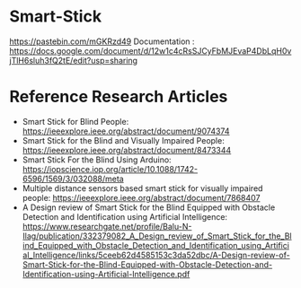 # Smart-Stick
https://pastebin.com/mGKRzd49
Documentation : https://docs.google.com/document/d/12w1c4cRsSJCyFbMJEvaP4DbLqH0vjTlH6sluh3fQ2tE/edit?usp=sharing

# Reference Research Articles
- Smart Stick for Blind People: https://ieeexplore.ieee.org/abstract/document/9074374
- Smart Stick for the Blind and Visually Impaired People: https://ieeexplore.ieee.org/abstract/document/8473344
- Smart Stick For the Blind Using Arduino: https://iopscience.iop.org/article/10.1088/1742-6596/1569/3/032088/meta
- Multiple distance sensors based smart stick for visually impaired people: https://ieeexplore.ieee.org/abstract/document/7868407
- A Design review of Smart Stick for the Blind Equipped with Obstacle Detection and Identification using Artificial Intelligence: https://www.researchgate.net/profile/Balu-N-Ilag/publication/332379082_A_Design_review_of_Smart_Stick_for_the_Blind_Equipped_with_Obstacle_Detection_and_Identification_using_Artificial_Intelligence/links/5ceeb62d4585153c3da52dbc/A-Design-review-of-Smart-Stick-for-the-Blind-Equipped-with-Obstacle-Detection-and-Identification-using-Artificial-Intelligence.pdf
